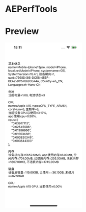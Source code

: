 # AEPerfTools

# Preview                                                                       

<view><img src="https://github.com/Allen0828/AEPerfTools/blob/main/imgs/000.png" width="250">
</view>


